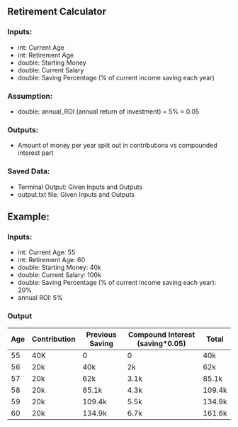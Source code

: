 ## Retirement Calculator

### Inputs:
- int: Current Age
- int: Retirement Age
- double: Starting Money
- double: Current Salary
- double: Saving Percentage (% of current income saving each year)

### Assumption:
- double: annual_ROI (annual return of investment) = 5% = 0.05

### Outputs:
- Amount of money per year split out in contributions vs compounded interest part

### Saved Data:
- Terminal Output: Given Inputs and Outputs
- output.txt file: Given Inputs and Outputs


## Example:

### Inputs:
- int: Current Age: 55
- int: Retirement Age: 60
- double: Starting Money: 40k
- double: Current Salary: 100k
- double: Saving Percentage (% of current income saving each year): 20%
- annual ROI: 5%

### Output
| Age | Contribution | Previous Saving | Compound Interest (saving*0.05) | Total |
| --- | --- | --- | --- | --- |
| 55 | 40K | 0 | 0 | 40k |
| 56 | 20k | 40k | 2k | 62k |
| 57 | 20k | 62k | 3.1k | 85.1k |
| 58 | 20k | 85.1k | 4.3k | 109.4k |
| 59 | 20k | 109.4k | 5.5k | 134.9k |
| 60 | 20k | 134.9k | 6.7k | 161.6k |
